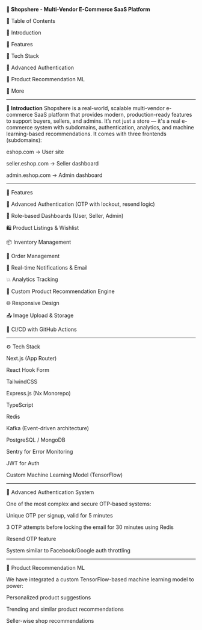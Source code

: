 **🛒 Shopshere - Multi-Vendor E-Commerce SaaS Platform**

📌 Table of Contents

🚀 Introduction

🧠 Features

🧰 Tech Stack

🔐 Advanced Authentication

🤖 Product Recommendation ML

📢 More
***************************************

**🚀 Introduction**
Shopshere is a real-world, scalable multi-vendor e-commerce SaaS platform that provides modern, production-ready features to support buyers, sellers, and admins. It’s not just a store — it's a real e-commerce system with subdomains, authentication, analytics, and machine learning-based recommendations.
It comes with three frontends (subdomains):

eshop.com → User site

seller.eshop.com → Seller dashboard

admin.eshop.com → Admin dashboard
**************************************

🔋 Features

🔐 Advanced Authentication (OTP with lockout, resend logic)

👤 Role-based Dashboards (User, Seller, Admin)

🛍 Product Listings & Wishlist

📦 Inventory Management

📝 Order Management

💬 Real-time Notifications & Email

💥 Analytics Tracking

🧠 Custom Product Recommendation Engine

🌐 Responsive Design

📤 Image Upload & Storage

🚀 CI/CD with GitHub Actions
******************

⚙️ Tech Stack

Next.js (App Router)

React Hook Form

TailwindCSS

Express.js (Nx Monorepo)

TypeScript

Redis

Kafka (Event-driven architecture)

PostgreSQL / MongoDB

Sentry for Error Monitoring

JWT for Auth

Custom Machine Learning Model (TensorFlow)

***************************



🔐 Advanced Authentication System

One of the most complex and secure OTP-based systems:

Unique OTP per signup, valid for 5 minutes

3 OTP attempts before locking the email for 30 minutes using Redis

Resend OTP feature

System similar to Facebook/Google auth throttling


**************


🤖 Product Recommendation ML

We have integrated a custom TensorFlow-based machine learning model to power:

Personalized product suggestions

Trending and similar product recommendations

Seller-wise shop recommendations
